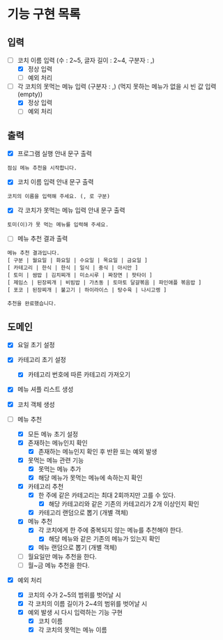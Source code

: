 # 기능 구현 목록

## 입력
- [ ] 코치 이름 입력 (수 : 2~5, 글자 길이 : 2~4, 구분자 : ,)
  - [x] 정상 입력
  - [ ] 예외 처리

- [ ] 각 코치의 못먹는 메뉴 입력 (구분자 : ,) (먹지 못하는 메뉴가 없을 시 빈 값 입력(empty))
  - [x] 정상 입력
  - [ ] 예외 처리

## 출력
- [x] 프로그램 실행 안내 문구 출력
```
점심 메뉴 추천을 시작합니다.
```

- [x] 코치 이름 입력 안내 문구 출력
```
코치의 이름을 입력해 주세요. (, 로 구분)
```

- [x] 각 코치가 못먹는 메뉴 입력 안내 문구 출력
```
토미(이)가 못 먹는 메뉴를 입력해 주세요.
```

- [ ] 메뉴 추천 결과 출력
```
메뉴 추천 결과입니다.
[ 구분 | 월요일 | 화요일 | 수요일 | 목요일 | 금요일 ]
[ 카테고리 | 한식 | 한식 | 일식 | 중식 | 아시안 ]
[ 토미 | 쌈밥 | 김치찌개 | 미소시루 | 짜장면 | 팟타이 ]
[ 제임스 | 된장찌개 | 비빔밥 | 가츠동 | 토마토 달걀볶음 | 파인애플 볶음밥 ]
[ 포코 | 된장찌개 | 불고기 | 하이라이스 | 탕수육 | 나시고렝 ]

추천을 완료했습니다.
```

## 도메인
- [x] 요일 초기 설정

- [x] 카테고리 초기 설정
  - [x] 카테고리 번호에 따른 카테고리 가져오기

- [x] 메뉴 셔플 리스트 생성

- [x] 코치 객체 생성

- [ ] 메뉴 추천
  - [x] 모든 메뉴 초기 설정
  - [x] 존재하는 메뉴인지 확인
    - [x] 존재하는 메뉴인지 확인 후 반환 또는 예외 발생
  - [x] 못먹는 메뉴 관련 기능
    - [x] 못먹는 메뉴 추가
    - [x] 해당 메뉴가 못먹는 메뉴에 속하는지 확인
  - [x] 카테고리 추천
    - [x] 한 주에 같은 카테고리는 최대 2회까지만 고를 수 있다.
      - [x] 해당 카테고리와 같은 기존의 카테고리가 2개 이상인지 확인
    - [x] 카테고리 랜덤으로 뽑기 (개별 객체)
  - [x] 메뉴 추천
    - [x] 각 코치에게 한 주에 중복되지 않는 메뉴를 추천해야 한다.
      - [x] 해당 메뉴와 같은 기존의 메뉴가 있는지 확인
    - [x] 메뉴 랜덤으로 뽑기 (개별 객체)
  - [ ] 월요일만 메뉴 추천을 한다.
  - [ ] 월~금 메뉴 추천을 한다.

- [x] 예외 처리
  - [x] 코치의 수가 2~5의 범위를 벗어날 시
  - [x] 각 코치의 이름 길이가 2~4의 범위를 벗어날 시
  - [x] 예외 발생 시 다시 입력하는 기능 구현
    - [x] 코치 이름
    - [x] 각 코치의 못먹는 메뉴 이름
